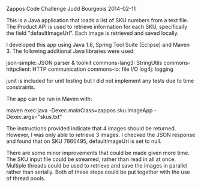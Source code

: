 Zappos Code Challenge
Judd Bourgeois
2014-02-11

This is a Java application that loads a list of SKU numbers from a text file.
The Product API is used to retrieve information for each SKU, specifically
the field "defaultImageUrl". Each image is retrieved and saved locally.

I developed this app using Java 1.6, Spring Tool Suite (Eclipse) and 
Maven 3. The following additional Java libraries were used:

json-simple: JSON parser & toolkit
commons-lang3: StringUtils
commons-httpclient: HTTP communication
commons-io: file I/O
log4j: logging

junit is included for unit testing but I did not implement any
tests due to time constraints.

The app can be run in Maven with:

maven exec:java -Dexec.mainClass=zappos.sku.ImageApp -Dexec.args="skus.txt"

The instructions provided indicate that 4 images should be returned.
However, I was only able to retrieve 3 images. I checked the JSON
response and found that on SKU 7860495, defaultImageUrl is set to null.

There are some minor improvements that could be made given more time.
The SKU input file could be streamed, rather than read in all at once.
Multiple threads could be used to retrieve and save the images in parallel
rather than serially. Both of these steps could be put together with
the use of thread pools.